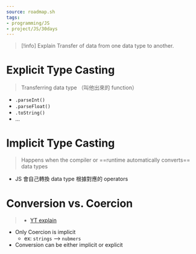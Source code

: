 ```yaml
---
source: roadmap.sh
tags:
- programming/JS
- project/JS/30days
---
```

> [!info] Explain
> Transfer of data from one data type to another.

# Explicit Type Casting
> Transferring data type （叫他出來的 function）

- `.parseInt()`
- `.parseFloat()`
- `.toString()`
- ...

# Implicit Type Casting
> Happens when the compiler or ==runtime automatically converts== data types

- JS 會自己轉換 data type 根據對應的 operators

# Conversion vs. Coercion
> - [YT explain](https://www.youtube.com/watch?v=jfQyMPzPTjY)

- Only Coercion is implicit
	- ex: `strings` --> `nubmers`
- Conversion can be either implicit or explicit
